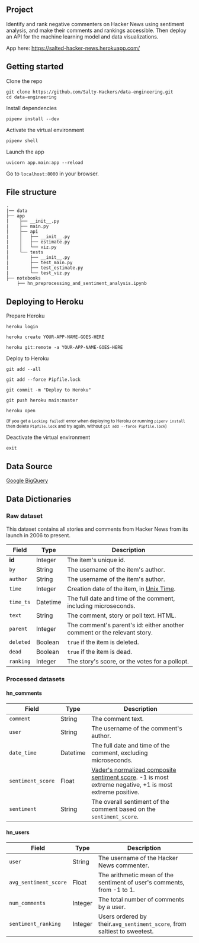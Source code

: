 ## Project
Identify and rank negative commenters on Hacker News using sentiment analysis, and make their comments and rankings accessible. Then deploy an API for the machine learning model and data visualizations.

App here: https://salted-hacker-news.herokuapp.com/

## Getting started

Clone the repo
```
git clone https://github.com/Salty-Hackers/data-engineering.git
cd data-engineering
```

Install dependencies
```
pipenv install --dev
```

Activate the virtual environment
```
pipenv shell
```

Launch the app
```
uvicorn app.main:app --reload
```

Go to `localhost:8000` in your browser.

## File structure

```
.
|── data
├── app
|    ├── __init__.py
|    ├── main.py
|    ├── api
|    │   ├── __init__.py
|    │   ├── estimate.py
|    │   └── viz.py    
|    └── tests
|        ├── __init__.py
|        ├── test_main.py
|        ├── test_estimate.py
|        └── test_viz.py
├── notebooks
    ├── hn_preprocessing_and_sentiment_analysis.ipynb
```

## Deploying to Heroku

Prepare Heroku
```
heroku login

heroku create YOUR-APP-NAME-GOES-HERE

heroku git:remote -a YOUR-APP-NAME-GOES-HERE
```

Deploy to Heroku
```
git add --all

git add --force Pipfile.lock

git commit -m "Deploy to Heroku"

git push heroku main:master

heroku open
```

<small>(If you get a `Locking failed!` error when deploying to Heroku or running `pipenv install` then delete `Pipfile.lock` and try again, without `git add --force Pipfile.lock`)</small>

Deactivate the virtual environment
```
exit
```

## Data Source
[Google BigQuery](https://console.cloud.google.com/marketplace/product/y-combinator/hacker-news)

## Data Dictionaries

### Raw dataset
This dataset contains all stories and comments from Hacker News from its launch in 2006 to present.

Field | Type | Description
------|--------|----------
**id** | Integer | The item's unique id.
`by` | String | The username of the item's author.
`author` | String | The username of the item's author.
`time` | Integer | Creation date of the item, in [Unix Time](http://en.wikipedia.org/wiki/Unix_time).
`time_ts` | Datetime | The full date and time of the comment, including microseconds.
`text` | String | The comment, story or poll text. HTML.
`parent` | Integer | The comment's parent's id: either another comment or the relevant story.
`deleted` | Boolean | `true` if the item is deleted.
`dead` | Boolean | `true` if the item is dead.
`ranking` | Integer | The story's score, or the votes for a pollopt.


### Processed datasets

#### hn_comments

Field | Type | Description
------|--------|----------
`comment` | String | The comment text.
`user` | String | The username of the comment's author.
`date_time` | Datetime | The full date and time of the comment, excluding microseconds.
`sentiment_score` | Float | [Vader's normalized composite sentiment score](https://github.com/cjhutto/vaderSentiment#about-the-scoring). -1  is most extreme negative, +1 is most extreme positive.
`sentiment` | String | The overall sentiment of the comment based on the `sentiment_score`.

#### hn_users

Field | Type | Description
------|--------|----------
`user` | String | The username of the Hacker News commenter.
`avg_sentiment_score`| Float | The arithmetic mean of the sentiment of user's comments, from -1 to 1.
`num_comments` | Integer | The total number of comments by a user.
`sentiment_ranking` | Integer | Users ordered by their.`avg_sentiment_score`, from saltiest to sweetest.